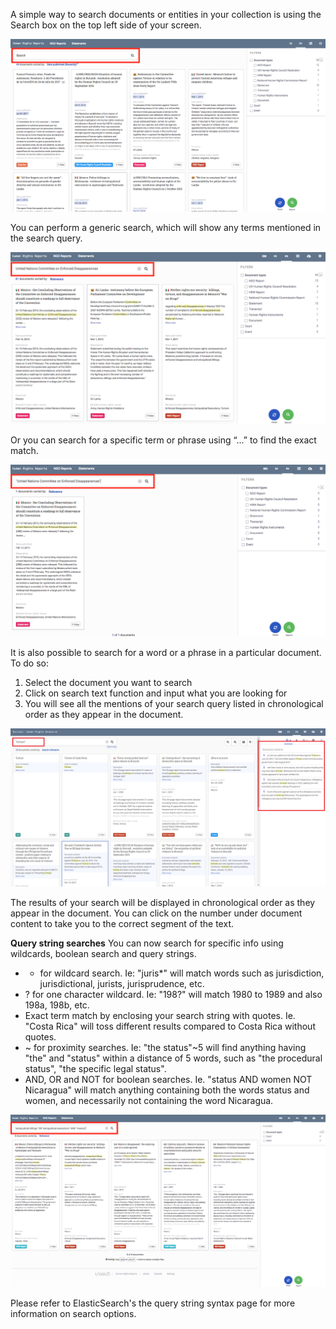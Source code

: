 A simple way to search documents or entities in your collection is using the Search box on the top left side of your screen.

![](https://github.com/quincywiele/HURIDOCS-User-Manuals/blob/master/search1.png)

You can perform a generic search, which will show any terms mentioned in the search query.

![](https://github.com/quincywiele/HURIDOCS-User-Manuals/blob/master/search2.png)

Or you can search for a specific term or phrase using “...” to find the exact match.

![](https://github.com/quincywiele/HURIDOCS-User-Manuals/blob/master/search3.png)

It is also possible to search for a word or a phrase in a particular document. To do so:
1. Select the document you want to search
2. Click on search text function and input what you are looking for
3. You will see all the mentions of your search query listed in chronological order as they appear in the document.

![](https://github.com/quincywiele/HURIDOCS-User-Manuals/blob/master/search4.png)

The results of your search will be displayed in chronological order as they appear in the document. You can click on the number under document content to take you to the correct segment of the text. 

**Query string searches**
You can now search for specific info using wildcards, boolean search and query strings.
* * for wildcard search. Ie: "juris*" will match words such as jurisdiction, jurisdictional, jurists, jurisprudence, etc.
* ? for one character wildcard. Ie: "198?" will match 1980 to 1989 and also 198a, 198b, etc.
* Exact term match by enclosing your search string with quotes. Ie. "Costa Rica" will toss different results compared to Costa Rica without quotes.
* ~ for proximity searches. Ie: "the status"~5 will find anything having "the" and "status" within a distance of 5 words, such as "the procedural status", "the specific legal status".
* AND, OR and NOT for boolean searches. Ie. "status AND women NOT Nicaragua" will match anything containing both the words status and women, and necessarily not containing the word Nicaragua.

![](https://github.com/quincywiele/HURIDOCS-User-Manuals/blob/master/search5.png)

Please refer to ElasticSearch's the query string syntax page for more information on search options.




